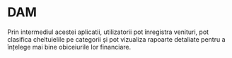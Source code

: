 # DAM

Prin intermediul acestei aplicatii, utilizatorii pot înregistra venituri, pot clasifica cheltuielile pe categorii și pot vizualiza rapoarte detaliate pentru a înțelege mai bine obiceiurile lor financiare.
